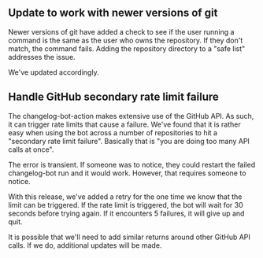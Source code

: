 ## Update to work with newer versions of git

Newer versions of git have added a check to see if the user running a command is the same as the user who owns the repository. If they don't match, the command fails. Adding the repository directory to a "safe list" addresses the issue.

We've updated accordingly.

## Handle GitHub secondary rate limit failure

The changelog-bot-action makes extensive use of the GitHub API. As such, it can trigger rate limits that cause a failure. We've found that it is rather easy when using the bot across a number of repositories to hit a "secondary rate limit failure". Basically that is "you are doing too many API calls at once".

The error is transient. If someone was to notice, they could restart the failed changelog-bot run and it would work. However, that requires someone to notice.

With this release, we've added a retry for the one time we know that the limit can be triggered. If the rate limit is triggered, the bot will wait for 30 seconds before trying again. If it encounters 5 failures, it will give up and quit.

It is possible that we'll need to add similar returns around other GitHub API calls. If we do, additional updates will be made.

